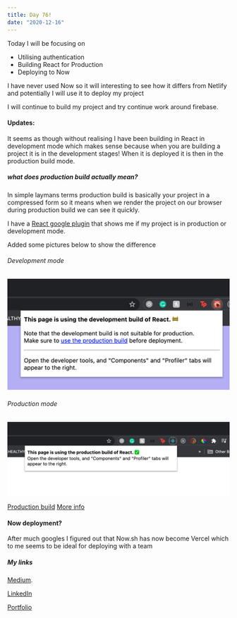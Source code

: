 ```yaml
---
title: Day 76!
date: "2020-12-16"
---
```



Today I will be focusing on 

- Utilising authentication
- Building React for Production
- Deploying to Now

I have never used Now so it will interesting to see how it differs from Netlify and potentially I will use it to deploy my project 

I will continue to build my project and try continue work around firebase.



#### Updates:

It seems as though without realising I have been building in React in development mode which makes sense because when you are building a project it is in the development stages! When it is deployed it is then in the production build mode.

##### what does production build actually mean?

In simple laymans terms production build is basically your project in a compressed form so it means when we render the project on our browser  during production build we can see it quickly.

I have a [React google plugin](https://chrome.google.com/webstore/detail/react-developer-tools/fmkadmapgofadopljbjfkapdkoienihi) that shows me if my project is in production or development mode. 

Added some pictures below to show the difference 

###### Development mode
![Development mode](./dev.png)

###### Production mode


![Prod mode](./prod.png)

[Production build](https://create-react-app.dev/docs/production-build/)
[More info](https://stackoverflow.com/questions/48151128/difference-between-production-and-development-build-in-reactjs#:~:text=The%20production%20build%2C%20on%20the,you're%20loading%20with%20Webpack.)


#### Now deployment?
After much googles I figured out that Now.sh has now become Vercel which to me seems to be ideal for deploying with a team


##### My links 
[Medium](https://medium.com/@kalemajoanna).

[LinkedIn](https://www.linkedin.com/in/joanna-e-kalema-a5a5b4136/)

[Portfolio](https://joannathedeveloper.netlify.app/)



